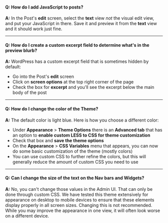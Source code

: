 #### Q: How do I add JavaScript to posts?

**A:** In the Post's **edit** screen, select the **text** view *not* the visual edit view, and put your JavaScript in there. Save it and preview it from the **text** view and it should work just fine.
<hr>

#### Q: How do I create a custom excerpt field to determine what's in the preview blurb?

**A:** WordPress has a custom excerpt field that is sometimes hidden by default:

* Go into the Post's **edit** screen
* Click on **screen options** at the top right corner of the page
* Check the box for **excerpt** and you'll see the excerpt below the main body of the post
<hr>

#### Q: How do I change the color of the Theme?
**A:** The default color is light blue. Here is how you choose a different color:

* Under **Appearance** > **Theme Options** there is an **Advanced tab** that has an option to **enable custom LESS to CSS for theme customization**
*  Check that box and **save the theme options**
*  On the **Appearance** > **CSS Variables** menu that appears, you can now do some basic customization of the theme (mostly colors)
*  You can use custom CSS to further refine the colors, but this will generally reduce the amount of custom CSS you need to use
<hr>

#### Q: Can I change the size of the text on the Nav bars and Widgets?
**A:** No, you can't change those values in the Admin UI. That can only be done through custom CSS. We have tested this theme extensively for appearance on desktop to mobile devices to ensure that these elements display properly in all screen sizes. Changing this is not recommended. While you may improve the appearance in one view, it will often look worse on a different device.